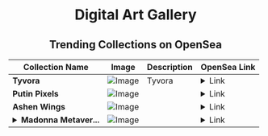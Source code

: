 <div align="center">

# Digital Art Gallery

## Trending Collections on OpenSea

| Collection Name                       | Image                                                                                     | Description                       | OpenSea Link                                                                                          |
|---------------------------------------|-------------------------------------------------------------------------------------------|-----------------------------------|--------------------------------------------------------------------------------------------------------|
| **Tyvora** | ![Image](https://i.seadn.io/s/raw/files/3f9de2035eeb27560dfdd90db2ada145.png?w=500&auto=format?w=200&auto=format) | Tyvora | <details><summary>Link</summary>[Tyvora](https://opensea.io/collection/tyvora-1)</details> |
| **Putin Pixels** | ![Image](https://i.seadn.io/s/raw/files/c27d1f8e92b3e2ecd9e0d6052b79c63f.png?w=500&auto=format?w=200&auto=format) |  | <details><summary>Link</summary>[Putin Pixels](https://opensea.io/collection/putin-pixels-1)</details> |
| **Ashen Wings** | ![Image](https://i.seadn.io/s/raw/files/9ee4e27b953e79b51761ae9225714d1c.jpg?w=500&auto=format?w=200&auto=format) |  | <details><summary>Link</summary>[Ashen Wings](https://opensea.io/collection/ashen-wings)</details> |
| **<details><summary>Madonna Metaver...</summary>Madonna Metaverse</details>** | ![Image](https://i.seadn.io/s/raw/files/2b905fab82341ff58a281b7c0f3cfb22.jpg?w=500&auto=format?w=200&auto=format) |  | <details><summary>Link</summary>[Madonna Metaverse](https://opensea.io/collection/madonna-metaverse-2)</details> |

</div>